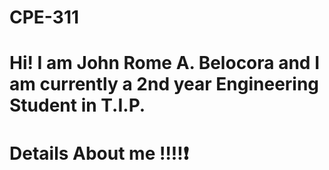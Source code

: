 # CPE-311

# Hi! I am John Rome A. Belocora and I am currently a 2nd year Engineering Student in T.I.P.
# Details About me ‼️‼️❗
# 
